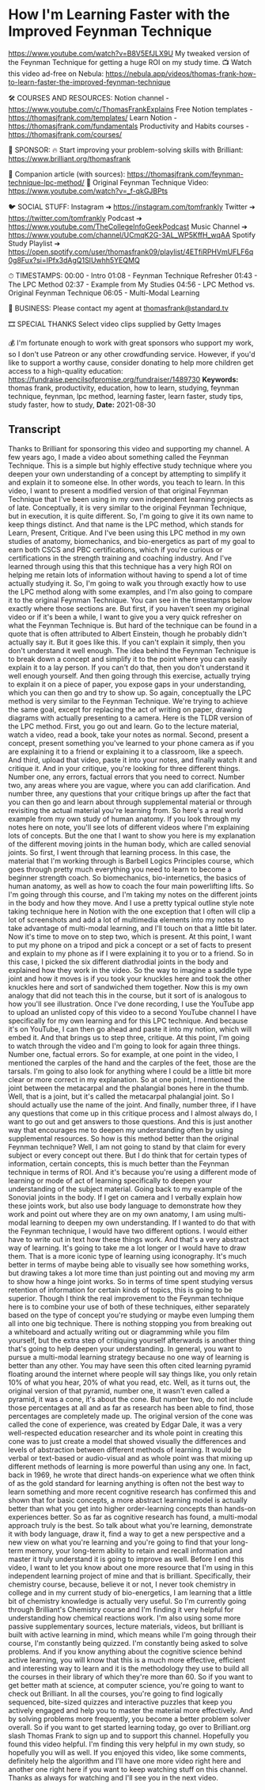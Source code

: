 # How I'm Learning Faster with the Improved Feynman Technique
https://www.youtube.com/watch?v=B8V5EfJLX9U
My tweaked version of the Feynman Technique for getting a huge ROI on my study time.
📺 Watch this video ad-free on Nebula: https://nebula.app/videos/thomas-frank-how-to-learn-faster-the-improved-feynman-technique

🛠 COURSES AND RESOURCES: 
Notion channel - https://www.youtube.com/c/ThomasFrankExplains
Free Notion templates - https://thomasjfrank.com/templates/
Learn Notion - https://thomasjfrank.com/fundamentals
Productivity and Habits courses - https://thomasjfrank.com/courses/

🦙 SPONSOR: 
🔥 Start improving your problem-solving skills with Brilliant: https://www.brilliant.org/thomasfrank

🔗 Companion article (with sources): https://thomasjfrank.com/feynman-technique-lpc-method/
🔗 Original Feynman Technique Video: https://www.youtube.com/watch?v=_f-qkGJBPts

🐦 SOCIAL STUFF:
Instagram ➔ https://instagram.com/tomfrankly
Twitter ➔ https://twitter.com/tomfrankly
Podcast ➔ https://www.youtube.com/TheCollegeInfoGeekPodcast
Music Channel ➔ https://www.youtube.com/channel/UCmqK2G-3AL_WP5KffH_wqAA
Spotify Study Playlist ➔ https://open.spotify.com/user/thomasfrank09/playlist/4ETfiRPHVmUFLF6q0g8Fux?si=IPfx3dAgQ1SIUwhh5YEQMQ

⏱ TIMESTAMPS:
00:00 - Intro
01:08 - Feynman Technique Refresher
01:43 - The LPC Method
02:37 - Example from My Studies
04:56 - LPC Method vs. Original Feynman Technique
06:05 - Multi-Modal Learning

👐 BUSINESS:
Please contact my agent at thomasfrank@standard.tv

🎞 SPECIAL THANKS
Select video clips supplied by Getty Images

💰 I'm fortunate enough to work with great sponsors who support my work, so I don't use Patreon or any other crowdfunding service. However, if you'd like to support a worthy cause, consider donating to help more children get access to a high-quality education: https://fundraise.pencilsofpromise.org/fundraiser/1489730
**Keywords:** thomas frank, productivity, education, how to learn, studying, feynman technique, feynman, lpc method, learning faster, learn faster, study tips, study faster, how to study, 
**Date:** 2021-08-30

## Transcript
 Thanks to Brilliant for sponsoring this video and supporting my channel. A few years ago, I made a video about something called the Feynman Technique. This is a simple but highly effective study technique where you deepen your own understanding of a concept by attempting to simplify it and explain it to someone else. In other words, you teach to learn. In this video, I want to present a modified version of that original Feynman Technique that I've been using in my own independent learning projects as of late. Conceptually, it is very similar to the original Feynman Technique, but in execution, it is quite different. So, I'm going to give it its own name to keep things distinct. And that name is the LPC method, which stands for Learn, Present, Critique. And I've been using this LPC method in my own studies of anatomy, biomechanics, and bio-energetics as part of my goal to earn both CSCS and PBC certifications, which if you're curious or certifications in the strength training and coaching industry. And I've learned through using this that this technique has a very high ROI on helping me retain lots of information without having to spend a lot of time actually studying it. So, I'm going to walk you through exactly how to use the LPC method along with some examples, and I'm also going to compare it to the original Feynman Technique. You can see in the timestamps below exactly where those sections are. But first, if you haven't seen my original video or if it's been a while, I want to give you a very quick refresher on what the Feynman Technique is. But hard of the technique can be found in a quote that is often attributed to Albert Einstein, though he probably didn't actually say it. But it goes like this. If you can't explain it simply, then you don't understand it well enough. The idea behind the Feynman Technique is to break down a concept and simplify it to the point where you can easily explain it to a lay person. If you can't do that, then you don't understand it well enough yourself. And then going through this exercise, actually trying to explain it on a piece of paper, you expose gaps in your understanding, which you can then go and try to show up. So again, conceptually the LPC method is very similar to the Feynman Technique. We're trying to achieve the same goal, except for replacing the act of writing on paper, drawing diagrams with actually presenting to a camera. Here is the TLDR version of the LPC method. First, you go out and learn. Go to the lecture material, watch a video, read a book, take your notes as normal. Second, present a concept, present something you've learned to your phone camera as if you are explaining it to a friend or explaining it to a classroom, like a speech. And third, upload that video, paste it into your notes, and finally watch it and critique it. And in your critique, you're looking for three different things. Number one, any errors, factual errors that you need to correct. Number two, any areas where you are vague, where you can add clarification. And number three, any questions that your critique brings up after the fact that you can then go and learn about through supplemental material or through revisiting the actual material you're learning from. So here's a real world example from my own study of human anatomy. If you look through my notes here on note, you'll see lots of different videos where I'm explaining lots of concepts. But the one that I want to show you here is my explanation of the different moving joints in the human body, which are called senovial joints. So first, I went through that learning process. In this case, the material that I'm working through is Barbell Logics Principles course, which goes through pretty much everything you need to learn to become a beginner strength coach. So biomechanics, bio-internetics, the basics of human anatomy, as well as how to coach the four main powerlifting lifts. So I'm going through this course, and I'm taking my notes on the different joints in the body and how they move. And I use a pretty typical outline style note taking technique here in Notion with the one exception that I often will clip a lot of screenshots and add a lot of multimedia elements into my notes to take advantage of multi-modal learning, and I'll touch on that a little bit later. Now it's time to move on to step two, which is present. At this point, I want to put my phone on a tripod and pick a concept or a set of facts to present and explain to my phone as if I were explaining it to you or to a friend. So in this case, I picked the six different diathrodial joints in the body and explained how they work in the video. So the way to imagine a saddle type joint and how it moves is if you took your knuckles here and took the other knuckles here and sort of sandwiched them together. Now this is my own analogy that did not teach this in the course, but it sort of is analogous to how you'll see illustration. Once I've done recording, I use the YouTube app to upload an unlisted copy of this video to a second YouTube channel I have specifically for my own learning and for this LPC technique. And because it's on YouTube, I can then go ahead and paste it into my notion, which will embed it. And that brings us to step three, critique. At this point, I'm going to watch through the video and I'm going to look for again three things. Number one, factual errors. So for example, at one point in the video, I mentioned the carples of the hand and the carples of the feet, those are the tarsals. I'm going to also look for anything where I could be a little bit more clear or more correct in my explanation. So at one point, I mentioned the joint between the metacarpal and the phalangial bones here in the thumb. Well, that is a joint, but it's called the metacarpal phalangial joint. So I should actually use the name of the joint. And finally, number three, if I have any questions that come up in this critique process and I almost always do, I want to go out and get answers to those questions. And this is just another way that encourages me to deepen my understanding often by using supplemental resources. So how is this method better than the original Feynman technique? Well, I am not going to stand by that claim for every subject or every concept out there. But I do think that for certain types of information, certain concepts, this is much better than the Feynman technique in terms of ROI. And it's because you're using a different mode of learning or mode of act of learning specifically to deepen your understanding of the subject material. Going back to my example of the Sonovial joints in the body. If I get on camera and I verbally explain how these joints work, but also use body language to demonstrate how they work and point out where they are on my own anatomy, I am using multi-modal learning to deepen my own understanding. If I wanted to do that with the Feynman technique, I would have two different options. I would either have to write out in text how these things work. And that's a very abstract way of learning. It's going to take me a lot longer or I would have to draw them. That is a more iconic type of learning using iconography. It's much better in terms of maybe being able to visually see how something works, but drawing takes a lot more time than just pointing out and moving my arm to show how a hinge joint works. So in terms of time spent studying versus retention of information for certain kinds of topics, this is going to be superior. Though I think the real improvement to the Feynman technique here is to combine your use of both of these techniques, either separately based on the type of concept you're studying or maybe even lumping them all into one big technique. There is nothing stopping you from breaking out a whiteboard and actually writing out or diagramming while you film yourself, but the extra step of critiquing yourself afterwards is another thing that's going to help deepen your understanding. In general, you want to pursue a multi-modal learning strategy because no one way of learning is better than any other. You may have seen this often cited learning pyramid floating around the internet where people will say things like, you only retain 10% of what you hear, 20% of what you read, etc. Well, as it turns out, the original version of that pyramid, number one, it wasn't even called a pyramid, it was a cone, it's about the cone. But number two, do not include those percentages at all and as far as research has been able to find, those percentages are completely made up. The original version of the cone was called the cone of experience, was created by Edgar Dale, it was a very well-respected education researcher and its whole point in creating this cone was to just create a model that showed visually the differences and levels of abstraction between different methods of learning. It would be verbal or text-based or audio-visual and as whole point was that mixing up different methods of learning is more powerful than using any one. In fact, back in 1969, he wrote that direct hands-on experience what we often think of as the gold standard for learning anything is often not the best way to learn something and more recent cognitive research has confirmed this and shown that for basic concepts, a more abstract learning model is actually better than what you get into higher order-learning concepts than hands-on experiences better. So as far as cognitive research has found, a multi-modal approach truly is the best. So talk about what you're learning, demonstrate it with body language, draw it, find a way to get a new perspective and a new view on what you're learning and you're going to find that your long-term memory, your long-term ability to retain and recall information and master it truly understand it is going to improve as well. Before I end this video, I want to let you know about one more resource that I'm using in this independent learning project of mine and that is brilliant. Specifically, their chemistry course, because, believe it or not, I never took chemistry in college and in my current study of bio-energetics, I am learning that a little bit of chemistry knowledge is actually very useful. So I'm currently going through Brilliant's Chemistry course and I'm finding it very helpful for understanding how chemical reactions work. I'm also using some more passive supplementary sources, lecture materials, videos, but brilliant is built with active learning in mind, which means while I'm going through their course, I'm constantly being quizzed. I'm constantly being asked to solve problems. And if you know anything about the cognitive science behind active learning, you will know that this is a much more effective, efficient and interesting way to learn and it is the methodology they use to build all the courses in their library of which they're more than 60. So if you want to get better math at science, at computer science, you're going to want to check out Brilliant. In all the courses, you're going to find logically sequenced, bite-sized quizzes and interactive puzzles that keep you actively engaged and help you to master the material more effectively. And by solving problems more frequently, you become a better problem solver overall. So if you want to get started learning today, go over to Brilliant.org slash Thomas Frank to sign up and to support this channel. Hopefully you found this video helpful. I'm finding this very helpful in my own study, so hopefully you will as well. If you enjoyed this video, like some comments, definitely help the algorithm and I'll have one more video right here and another one right here if you want to keep watching stuff on this channel. Thanks as always for watching and I'll see you in the next video.
